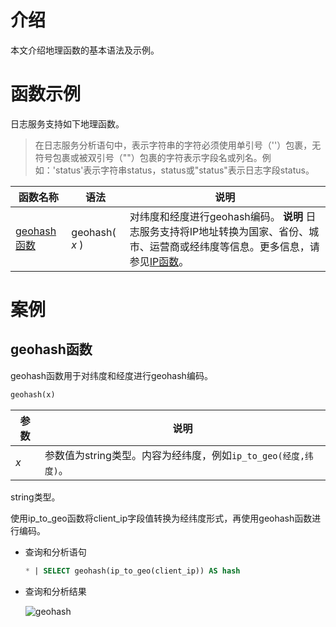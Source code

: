 # 介绍
本文介绍地理函数的基本语法及示例。

# 函数示例
日志服务支持如下地理函数。
>在日志服务分析语句中，表示字符串的字符必须使用单引号（''）包裹，无符号包裹或被双引号（""）包裹的字符表示字段名或列名。例如：'status'表示字符串status，status或"status"表示日志字段status。


|                                    函数名称                                    |       语法       |                                                     说明                                                      |
|----------------------------------------------------------------------------|----------------|-------------------------------------------------------------------------------------------------------------|
| [geohash函数](#geohash函数) | geohash( *x* ) | 对纬度和经度进行geohash编码。 **说明** 日志服务支持将IP地址转换为国家、省份、城市、运营商或经纬度等信息。更多信息，请参见[IP函数](t13116.html)。 |


# 案例
geohash函数 
------------------------------

geohash函数用于对纬度和经度进行geohash编码。

```sql
geohash(x)
```



| 参数  |                               说明                               |
|-----|----------------------------------------------------------------|
| *x* | 参数值为string类型。内容为经纬度，例如`ip_to_geo(经度,纬度)`。 |



string类型。

使用ip_to_geo函数将client_ip字段值转换为经纬度形式，再使用geohash函数进行编码。

* 查询和分析语句

  ```sql
  * | SELECT geohash(ip_to_geo(client_ip)) AS hash
  ```

  

* 查询和分析结果

  ![geohash](https://help-static-aliyun-doc.aliyuncs.com/assets/img/zh-CN/9313887261/p300313.png)